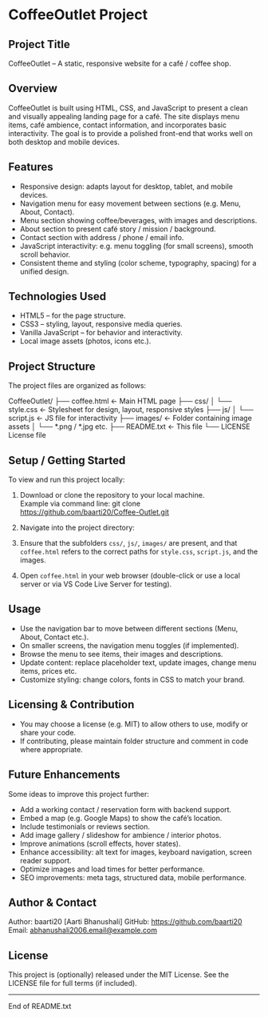 CoffeeOutlet Project
=====================

Project Title
-------------
CoffeeOutlet – A static, responsive website for a café / coffee shop.

Overview
--------
CoffeeOutlet is built using HTML, CSS, and JavaScript to present a clean and visually appealing landing page for a café. The site displays menu items, café ambience, contact information, and incorporates basic interactivity. The goal is to provide a polished front-end that works well on both desktop and mobile devices.

Features
--------
- Responsive design: adapts layout for desktop, tablet, and mobile devices.  
- Navigation menu for easy movement between sections (e.g. Menu, About, Contact).  
- Menu section showing coffee/beverages, with images and descriptions.  
- About section to present café story / mission / background.  
- Contact section with address / phone / email info.  
- JavaScript interactivity: e.g. menu toggling (for small screens), smooth scroll behavior.  
- Consistent theme and styling (color scheme, typography, spacing) for a unified design.  

Technologies Used
-----------------
- HTML5 – for the page structure.  
- CSS3 – styling, layout, responsive media queries.  
- Vanilla JavaScript – for behavior and interactivity.  
- Local image assets (photos, icons etc.).  

Project Structure
-----------------
The project files are organized as follows:

CoffeeOutlet/
├── coffee.html ← Main HTML page
├── css/
│ └── style.css ← Stylesheet for design, layout, responsive styles
├── js/
│ └── script.js ← JS file for interactivity
├── images/ ← Folder containing image assets
│ └── *.png / *.jpg etc.
├── README.txt ← This file
└── LICENSE  License file 


Setup / Getting Started
-----------------------
To view and run this project locally:

1. Download or clone the repository to your local machine.  
   Example via command line:  git clone https://github.com/baarti20/Coffee-Outlet.git

2. Navigate into the project directory:  

3. Ensure that the subfolders `css/`, `js/`, `images/` are present, and that `coffee.html` refers to the correct paths for `style.css`, `script.js`, and the images.

4. Open `coffee.html` in your web browser (double-click or use a local server or via VS Code Live Server for testing).  


Usage
-----
- Use the navigation bar to move between different sections (Menu, About, Contact etc.).  
- On smaller screens, the navigation menu toggles (if implemented).  
- Browse the menu to see items, their images and descriptions.  
- Update content: replace placeholder text, update images, change menu items, prices etc.  
- Customize styling: change colors, fonts in CSS to match your brand.  

Licensing & Contribution
-------------------------
- You may choose a license (e.g. MIT) to allow others to use, modify or share your code.  
- If contributing, please maintain folder structure and comment in code where appropriate.  

Future Enhancements
-------------------
Some ideas to improve this project further:

- Add a working contact / reservation form with backend support.  
- Embed a map (e.g. Google Maps) to show the café’s location.  
- Include testimonials or reviews section.  
- Add image gallery / slideshow for ambience / interior photos.  
- Improve animations (scroll effects, hover states).  
- Enhance accessibility: alt text for images, keyboard navigation, screen reader support.  
- Optimize images and load times for better performance.  
- SEO improvements: meta tags, structured data, mobile performance.  

Author & Contact
----------------
Author: baarti20 [Aarti Bhanushali] 
GitHub: https://github.com/baarti20  
Email: abhanushali2006.email@example.com

License
-------
This project is (optionally) released under the MIT License. See the LICENSE file for full terms (if included).

---

End of README.txt

